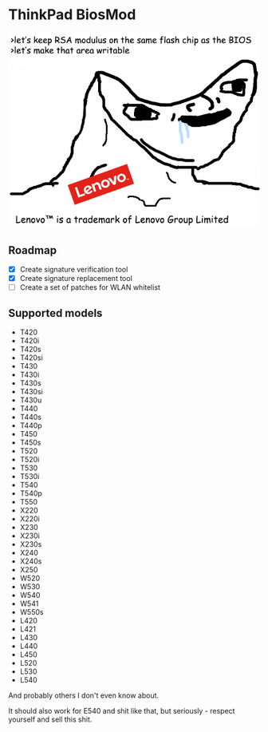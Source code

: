 # ThinkPad BiosMod

![](meme.png)

## Roadmap
- [x] Create signature verification tool
- [x] Create signature replacement tool
- [ ] Create a set of patches for WLAN whitelist

## Supported models
- T420
- T420i
- T420s
- T420si
- T430
- T430i
- T430s
- T430si
- T430u
- T440
- T440s
- T440p
- T450
- T450s
- T520
- T520i
- T530
- T530i
- T540
- T540p
- T550
- X220
- X220i
- X230
- X230i
- X230s
- X240
- X240s
- X250
- W520
- W530
- W540
- W541
- W550s
- L420
- L421
- L430
- L440
- L450
- L520
- L530
- L540

And probably others I don't even know about.

It should also work for E540 and shit like that, but seriously - respect yourself and sell this shit.